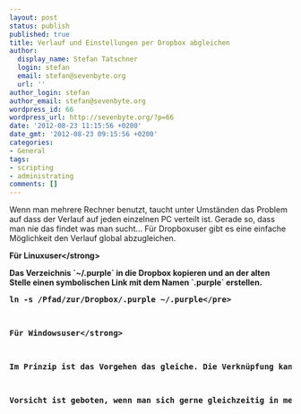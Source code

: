 ```yaml
---
layout: post
status: publish
published: true
title: Verlauf und Einstellungen per Dropbox abgleichen
author:
  display_name: Stefan Tatschner
  login: stefan
  email: stefan@sevenbyte.org
  url: ''
author_login: stefan
author_email: stefan@sevenbyte.org
wordpress_id: 66
wordpress_url: http://sevenbyte.org/?p=66
date: '2012-08-23 11:15:56 +0200'
date_gmt: '2012-08-23 09:15:56 +0200'
categories:
- General
tags:
- scripting
- administrating
comments: []
---
```

<p>Wenn man mehrere Rechner benutzt, taucht unter Umst&auml;nden das Problem auf dass der Verlauf auf jeden einzelnen PC verteilt ist. Gerade so, dass man nie das findet was man sucht... F&uuml;r Dropboxuser gibt es eine einfache M&ouml;glichkeit den Verlauf global abzugleichen.</p>
<p><strong>F&uuml;r Linuxuser<&#47;strong></p>
<p>Das Verzeichnis `~&#47;.purple` in die Dropbox kopieren und an der alten Stelle einen symbolischen Link mit dem Namen `.purple` erstellen.</p>
<pre class="lang:sh decode:true " >ln -s &#47;Pfad&#47;zur&#47;Dropbox&#47;.purple ~&#47;.purple<&#47;pre> </p>
<p><strong>F&uuml;r Windowsuser<&#47;strong></p>
<p>Im Prinzip ist das Vorgehen das gleiche. Die Verkn&uuml;pfung kann hier aber "einfacher" &uuml;ber den grafischen Weg erstellt werden. Das Profilverzeichnis von Pidgin befindet sich in: ``%APPDATA%&#47;Roaming&#47;.purple``</p>
<p>Vorsicht ist geboten, wenn man sich gerne gleichzeitig in mehreren Rechnern, z.B. am Desktoprechner und am Laptop einloggt. Dadurch kommt Dropbox leider durcheinander und legt lauter Konfliktdateien an. Wenn man seine Einstellungen und Verl&auml;ufe also korrekt abgleichen will, dann sollte man sich nur immer an einem Rechner einloggen.</p>

